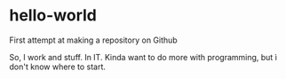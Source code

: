 # hello-world
First attempt at making a repository on Github

So, I work and stuff. In IT. 
Kinda want to do more with programming, but ì don't know where to start.
